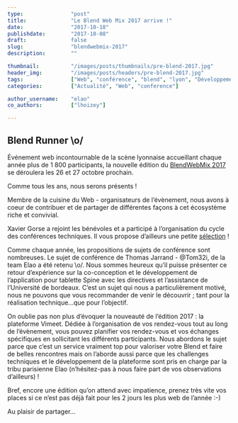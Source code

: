 ```yaml
---
type:               "post"
title:              "Le Blend Web Mix 2017 arrive !"
date:               "2017-10-18"
publishdate:        "2017-10-08"
draft:              false
slug:               "blendwebmix-2017"
description:        ""

thumbnail:          "/images/posts/thumbnails/pre-blend-2017.jpg"
header_img:         "/images/posts/headers/pre-blend-2017.jpg"
tags:               ["Web", "conférence", "blend", "lyon", "Développement", "Design", "Business"]
categories:         ["Actualité", "Web", "conference"]

author_username:    "elao"
co_authors:         ["lhoizey"]

---
```

## Blend Runner \o/

Événement web incontournable de la scène lyonnaise accueillant chaque année plus de 1 800 participants, la nouvelle édition du [BlendWebMix 2017](http://www.blendwebmix.com/) se déroulera les 26 et 27 octobre prochain. 

Comme tous les ans, nous serons présents !

Membre de la cuisine du Web - organisateurs de l’évènement, nous avons à coeur de contribuer et de partager de différentes façons à cet écosystème riche et convivial.

Xavier Gorse a rejoint les bénévoles et a participé à l’organisation du cycle des conférences techniques. Il vous propose d’ailleurs une petite [sélection](http://www.blendwebmix.com/selection-tech-de-xavier-gorse/) !

Comme chaque année, les propositions de sujets de conférence sont nombreuses.
Le sujet de conférence de Thomas Jarrand - @Tom32i, de la team Elao a été retenu \o/. Nous sommes heureux qu’il puisse présenter ce retour d’expérience sur la co-conception et le développement de l’application pour tablette Spine avec les directives et l’assistance de l’Université de bordeaux.
C’est un sujet qui nous a particulièrement motivé, nous ne pouvons que vous recommander de venir le découvrir ; tant pour la réalisation technique...que pour l’objectif.  

On oublie pas non plus d’évoquer la nouveauté de l’édition 2017 : la plateforme Vimeet. Dédiée à l’organisation de vos rendez-vous tout au long de l’évènement, vous pouvez planifier vos rendez-vous et vos échanges spécifiques en sollicitant les différents participants.
Nous abordons le sujet parce que c’est un service vraiment top pour valoriser votre Blend et faire de belles rencontres mais on l’aborde aussi parce que les challenges techniques et le développement de la plateforme sont pris en charge par la tribu parisienne Elao (n’hésitez-pas à nous faire part de vos observations d’ailleurs) !

Bref, encore une édition qu’on attend avec impatience, prenez très vite vos places si ce n’est pas déjà fait pour les 2 jours les plus web de l’année :-)

Au plaisir de partager...
